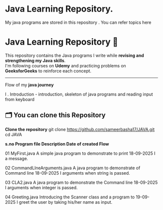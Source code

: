 # Java Learning Repository.
My java programs are stored in this repository . You can refer topics here

# Java Learning Repository 🚀

This repository contains the Java programs I write while **revising and strengthening my Java skills**.  
I'm following courses on **Udemy** and practicing problems on **GeeksforGeeks** to reinforce each concept.

---

Flow of my **java journey**

I . Introduction - introduction, skeleton of java programs and reading input from keyboard



## 🗂️ You can clone this Repository 
 **Clone the repository**
   git clone https://github.com/sameerbasha17/JAVA.git
   cd JAVA

**s.no   Program file                       Description                                             Date of created       Flow**

01      MyFirst.java                        A simple java program to demonstrate to print            18-09-2025              I
                                            a message.

02      CommandLIneArguments.java           A java program to demonstrate of Command line            18-09-2025              I
                                            arguments when string is passed.

03      CLA2.java                           A java program to demonstrate the Command line           18-09-2025              I
                                            arguments when integer is passed.

04      Greeting.java                       Introducing the Scanner class and a program to           19-09-2025              I
                                            greet the user by taking his/her name as input.




